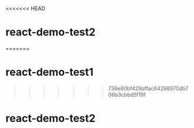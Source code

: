 <<<<<<< HEAD
# react-demo-test2
=======
# react-demo-test1
>>>>>>> 736e80bf425bffac64298970db706b3cbbd5f19f
# react-demo-test2
